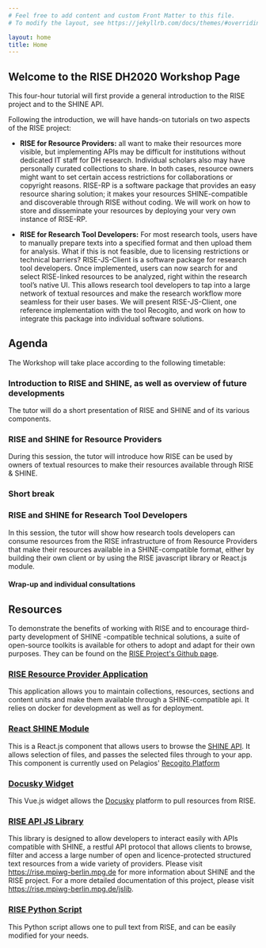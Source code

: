 ```yaml
---
# Feel free to add content and custom Front Matter to this file.
# To modify the layout, see https://jekyllrb.com/docs/themes/#overriding-theme-defaults

layout: home
title: Home
---
```


## Welcome to the RISE DH2020 Workshop Page

This four-hour tutorial will first provide a general introduction to the RISE project and to the SHINE API. 

Following the introduction, we will have hands-on tutorials on two aspects of the RISE project:

- **RISE for Resource Providers:** all want to make their resources more visible, but implementing APIs may be difficult for institutions without dedicated IT staff for DH research. Individual scholars also may have personally curated collections to share. In both cases, resource owners might want to set certain access restrictions for collaborations or copyright reasons. RISE-RP is a software package that provides an easy resource sharing solution; it makes your resources SHINE-compatible and discoverable through RISE without coding. We will work on how to store and disseminate your resources by deploying your very own instance of RISE-RP.

- **RISE for Research Tool Developers:** For most research tools, users have to manually prepare texts into a specified format and then upload them for analysis. What if this is not feasible, due to licensing restrictions or technical barriers? RISE-JS-Client is a software package for research tool developers. Once implemented, users can now search for and select RISE-linked resources to be analyzed, right within the research tool’s native UI. This allows research tool developers to tap into a large network of textual resources and make the research workflow more seamless for their user bases. We will present RISE-JS-Client, one reference implementation with the tool Recogito,  and work on how to integrate this package into individual software solutions.

## Agenda
The Workshop will take place according to the following timetable:

### Introduction to RISE and SHINE, as well as overview of future developments
The tutor will do a short presentation of RISE and SHINE and of its various components.
### RISE and SHINE for Resource Providers
During this session, the tutor will introduce how RISE can be used by owners of textual resources to make their resources available through RISE & SHINE.
### Short break
### RISE and SHINE for Research Tool Developers
In this session, the tutor will show how research tools developers can consume resources from the RISE infrastructure of from Resource Providers that make their resources available in a SHINE-compatible format, either by building their own client or by using the RISE javascript library or React.js module.
#### Wrap-up and individual consultations

## Resources
To demonstrate the benefits of working with RISE and to encourage third-party development of SHINE -compatible technical solutions, a suite of open-source toolkits is available for others to adopt and adapt for their own purposes. They can be found on the [RISE Project's Github page](https://github.com/RISE-MPIWG).

### [RISE Resource Provider Application](https://github.com/RISE-MPIWG/rise_rp) ###

This application allows you to maintain collections, resources, sections and content units and make them available through a SHINE-compatible api. It relies on docker for development as well as for deployment.

### [React SHINE Module](https://github.com/RISE-MPIWG/react-shine-api) ###

This is a React.js component that allows users to browse the [SHINE API](https://rise.mpiwg-berlin.mpg.de/collections). It allows selection of files, and passes the selected files through to your app. This component is currently used on Pelagios' [Recogito Platform](https://recogito.pelagios.org/)

### [Docusky Widget](https://github.com/RISE-MPIWG/docusky_widget) ###

This Vue.js widget allows the [Docusky](https://docusky.org.tw/DocuSky/ds-01.home.html) platform to pull resources from RISE.

### [RISE API JS Library](https://github.com/RISE-MPIWG/rise_js_client) ###

This library is designed to allow developers to interact easily with APIs compatible with SHINE, a restful API protocol that allows clients to browse, filter and access a large number of open and licence-protected structured text resources from a wide variety of providers. Please visit https://rise.mpiwg-berlin.mpg.de for more information about SHINE and the RISE project. For a more detailed documentation of this project, please visit https://rise.mpiwg-berlin.mpg.de/jslib.

### [RISE Python Script](https://github.com/RISE-MPIWG/hylg)

This Python script allows one to pull text from RISE, and can be easily modified for your needs.


